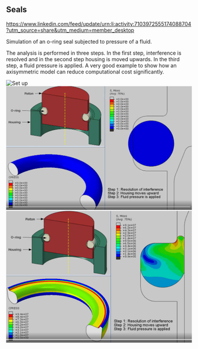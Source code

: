 ## Seals

https://www.linkedin.com/feed/update/urn:li:activity:7103972555174088704?utm_source=share&utm_medium=member_desktop

Simulation of an o-ring seal subjected to pressure of a fluid.

The analysis is performed in three steps. In the first step, interference is resolved and in the second step housing is moved upwards. In the third step, a fluid pressure is applied. A very good example to show how an axisymmetric model can reduce computational cost significantly.

![Set up](elastomer_seal_sart.PNG)
![Initial pressure](elastomer_seal_initial_step.PNG)
![Fully pressurized](elastomer_seal_pressureized.PNG)
